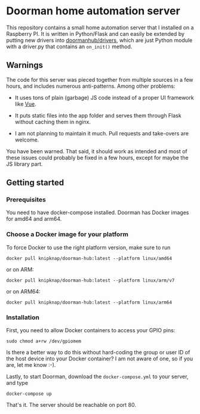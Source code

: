 # Doorman home automation server

This repository contains a small home automation server that I installed
on a Raspberry PI.
It is written in Python/Flask and can easily be extended by putting new
drivers into [doormanhub/drivers](doormanhub/drivers), which are just Python
module with a driver.py that contains an `on_init()` method.

## Warnings

The code for this server was pieced together from multiple sources in
a few hours, and includes numerous anti-patterns. Among other problems:

- It uses tons of plain (garbage) JS code instead of a proper UI framework
  like [Vue](https://vuejs.org/).

- It puts static files into the app folder and serves them through Flask
  without caching them in nginx.

- I am not planning to maintain it much. Pull requests and take-overs are welcome.

You have been warned.
That said, it should work as intended and most of these issues could probably
be fixed in a few hours, except for maybe the JS library part.

## Getting started

### Prerequisites

You need to have docker-compose installed.
Doorman has Docker images for amd64 and arm64.

### Choose a Docker image for your platform

To force Docker to use the right platform version, make sure to run

```
docker pull knipknap/doorman-hub:latest --platform linux/amd64
```

or on ARM:

```
docker pull knipknap/doorman-hub:latest --platform linux/arm/v7
```

or on ARM64:

```
docker pull knipknap/doorman-hub:latest --platform linux/arm64
```

### Installation

First, you need to allow Docker containers to access your GPIO
pins:

```
sudo chmod a+rw /dev/gpiomem
```

Is there a better way to do this without hard-coding the
group or user ID of the host device into your Docker container?
I am not aware of one, so if you are, let me know :-).

Lastly, to start Doorman, download the `docker-compose.yml` to
your server, and type

```
docker-compose up
```

That's it. The server should be reachable on port 80.
